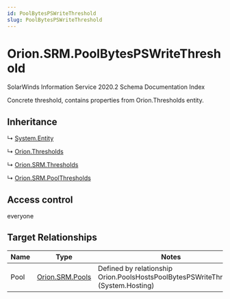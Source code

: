 ```yaml
---
id: PoolBytesPSWriteThreshold
slug: PoolBytesPSWriteThreshold
---
```


# Orion.SRM.PoolBytesPSWriteThreshold

SolarWinds Information Service 2020.2 Schema Documentation Index

Concrete threshold, contains properties from Orion.Thresholds entity.

## Inheritance

↳ [System.Entity](./../System/Entity)

↳ [Orion.Thresholds](./../Orion/Thresholds)

↳ [Orion.SRM.Thresholds](./../Orion.SRM/Thresholds)

↳ [Orion.SRM.PoolThresholds](./../Orion.SRM/PoolThresholds)

## Access control

everyone

## Target Relationships

| Name | Type | Notes |
| ------ | ------ | ------ |
| Pool | [Orion.SRM.Pools](./../Orion.SRM/Pools) | Defined by relationship Orion.PoolsHostsPoolBytesPSWriteThreshold (System.Hosting) |

